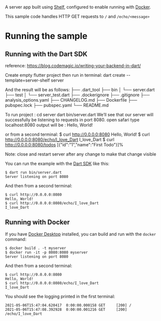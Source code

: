 A server app built using [Shelf](https://pub.dev/packages/shelf),
configured to enable running with [Docker](https://www.docker.com/).

This sample code handles HTTP GET requests to `/` and `/echo/<message>`

# Running the sample

## Running with the Dart SDK

reference: https://blog.codemagic.io/writing-your-backend-in-dart/


Create empty flutter project then run in terminal:
dart create --template=server-shelf server

And the result will be as follows:
├── .dart_tool
├── bin
│    └── server.dart
├── test
│    └── server_test.dart
├── .dockerignore
├── .gitignore
├── analysis_options.yaml
├── CHANGELOG.md
├── Dockerfile
├── pubspec.lock
├── pubspec.yaml
└── README.md


To run project :
cd server
dart bin/server.dart
We’ll see that our server will successfully be listening to requests in port 8080.
open safari type localhost:8080
output will be : Hello, World!


or from a second terminal:
$ curl http://0.0.0.0:8080
Hello, World!
$ curl http://0.0.0.0:8080/echo/I_love_Dart
I_love_Dart
$ curl http://0.0.0.0:8080/todos
[{"id":"1","name":"First Todo"}]%

Note: close and restart server after any change to make that change visible



You can run the example with the [Dart SDK](https://dart.dev/get-dart)
like this:

```
$ dart run bin/server.dart
Server listening on port 8080
```

And then from a second terminal:
```
$ curl http://0.0.0.0:8080
Hello, World!
$ curl http://0.0.0.0:8080/echo/I_love_Dart
I_love_Dart
```

## Running with Docker

If you have [Docker Desktop](https://www.docker.com/get-started) installed, you
can build and run with the `docker` command:

```
$ docker build . -t myserver
$ docker run -it -p 8080:8080 myserver
Server listening on port 8080
```

And then from a second terminal:
```
$ curl http://0.0.0.0:8080
Hello, World!
$ curl http://0.0.0.0:8080/echo/I_love_Dart
I_love_Dart
```

You should see the logging printed in the first terminal:
```
2021-05-06T15:47:04.620417  0:00:00.000158 GET     [200] /
2021-05-06T15:47:08.392928  0:00:00.001216 GET     [200] /echo/I_love_Dart
```
